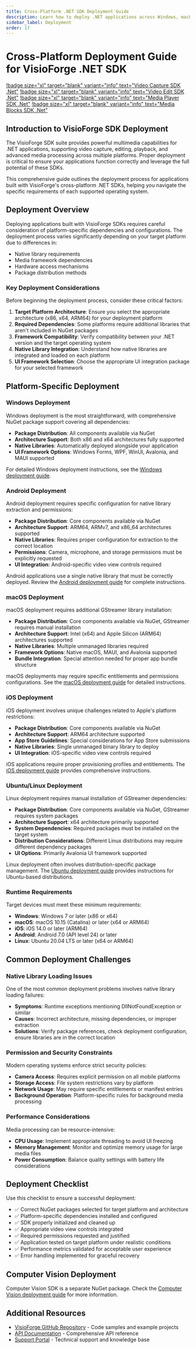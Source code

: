 ```yaml
---
title: Cross-Platform .NET SDK Deployment Guide
description: Learn how to deploy .NET applications across Windows, macOS, iOS, Android, and Linux. Step-by-step instructions for handling native libraries, platform dependencies, and UI framework integration for multimedia applications.
sidebar_label: Deployment
order: 17
---
```


# Cross-Platform Deployment Guide for VisioForge .NET SDK

[!badge size="xl" target="blank" variant="info" text="Video Capture SDK .Net"](https://www.visioforge.com/video-capture-sdk-net) [!badge size="xl" target="blank" variant="info" text="Video Edit SDK .Net"](https://www.visioforge.com/video-edit-sdk-net) [!badge size="xl" target="blank" variant="info" text="Media Player SDK .Net"](https://www.visioforge.com/media-player-sdk-net) [!badge size="xl" target="blank" variant="info" text="Media Blocks SDK .Net"](https://www.visioforge.com/media-blocks-sdk-net)

## Introduction to VisioForge SDK Deployment

The VisioForge SDK suite provides powerful multimedia capabilities for .NET applications, supporting video capture, editing, playback, and advanced media processing across multiple platforms. Proper deployment is critical to ensure your applications function correctly and leverage the full potential of these SDKs.

This comprehensive guide outlines the deployment process for applications built with VisioForge's cross-platform .NET SDKs, helping you navigate the specific requirements of each supported operating system.

## Deployment Overview

Deploying applications built with VisioForge SDKs requires careful consideration of platform-specific dependencies and configurations. The deployment process varies significantly depending on your target platform due to differences in:

- Native library requirements
- Media framework dependencies
- Hardware access mechanisms
- Package distribution methods

### Key Deployment Considerations

Before beginning the deployment process, consider these critical factors:

1. **Target Platform Architecture**: Ensure you select the appropriate architecture (x86, x64, ARM64) for your deployment platform
2. **Required Dependencies**: Some platforms require additional libraries that aren't included in NuGet packages
3. **Framework Compatibility**: Verify compatibility between your .NET version and the target operating system
4. **Native Library Integration**: Understand how native libraries are integrated and loaded on each platform
5. **UI Framework Selection**: Choose the appropriate UI integration package for your selected framework

## Platform-Specific Deployment

### Windows Deployment

Windows deployment is the most straightforward, with comprehensive NuGet package support covering all dependencies:

- **Package Distribution**: All components available via NuGet
- **Architecture Support**: Both x86 and x64 architectures fully supported
- **Native Libraries**: Automatically deployed alongside your application
- **UI Framework Options**: Windows Forms, WPF, WinUI, Avalonia, and MAUI supported

For detailed Windows deployment instructions, see the [Windows deployment guide](Windows.md).

### Android Deployment

Android deployment requires specific configuration for native library extraction and permissions:

- **Package Distribution**: Core components available via NuGet
- **Architecture Support**: ARM64, ARMv7, and x86_64 architectures supported
- **Native Libraries**: Requires proper configuration for extraction to the correct location
- **Permissions**: Camera, microphone, and storage permissions must be explicitly requested
- **UI Integration**: Android-specific video view controls required

Android applications use a single native library that must be correctly deployed. Review the [Android deployment guide](Android.md) for complete instructions.

### macOS Deployment

macOS deployment requires additional GStreamer library installation:

- **Package Distribution**: Core components available via NuGet, GStreamer requires manual installation
- **Architecture Support**: Intel (x64) and Apple Silicon (ARM64) architectures supported
- **Native Libraries**: Multiple unmanaged libraries required
- **Framework Options**: Native macOS, MAUI, and Avalonia supported
- **Bundle Integration**: Special attention needed for proper app bundle structure

macOS deployments may require specific entitlements and permissions configurations. See the [macOS deployment guide](macOS.md) for detailed instructions.

### iOS Deployment

iOS deployment involves unique challenges related to Apple's platform restrictions:

- **Package Distribution**: Core components available via NuGet
- **Architecture Support**: ARM64 architecture supported
- **App Store Guidelines**: Special considerations for App Store submissions
- **Native Libraries**: Single unmanaged binary library to deploy
- **UI Integration**: iOS-specific video view controls required

iOS applications require proper provisioning profiles and entitlements. The [iOS deployment guide](iOS.md) provides comprehensive instructions.

### Ubuntu/Linux Deployment

Linux deployment requires manual installation of GStreamer dependencies:

- **Package Distribution**: Core components available via NuGet, GStreamer requires system packages
- **Architecture Support**: x64 architecture primarily supported
- **System Dependencies**: Required packages must be installed on the target system
- **Distribution Considerations**: Different Linux distributions may require different dependency packages
- **UI Options**: Primarily Avalonia UI framework supported

Linux deployment often involves distribution-specific package management. The [Ubuntu deployment guide](Ubuntu.md) provides instructions for Ubuntu-based distributions.

### Runtime Requirements

Target devices must meet these minimum requirements:

- **Windows**: Windows 7 or later (x86 or x64)
- **macOS**: macOS 10.15 (Catalina) or later (x64 or ARM64)
- **iOS**: iOS 14.0 or later (ARM64)
- **Android**: Android 7.0 (API level 24) or later
- **Linux**: Ubuntu 20.04 LTS or later (x64 or ARM64)

## Common Deployment Challenges

### Native Library Loading Issues

One of the most common deployment problems involves native library loading failures:

- **Symptoms**: Runtime exceptions mentioning DllNotFoundException or similar
- **Causes**: Incorrect architecture, missing dependencies, or improper extraction
- **Solutions**: Verify package references, check deployment configuration, ensure libraries are in the correct location

### Permission and Security Constraints

Modern operating systems enforce strict security policies:

- **Camera Access**: Requires explicit permission on all mobile platforms
- **Storage Access**: File system restrictions vary by platform
- **Network Usage**: May require specific entitlements or manifest entries
- **Background Operation**: Platform-specific rules for background media processing

### Performance Considerations

Media processing can be resource-intensive:

- **CPU Usage**: Implement appropriate threading to avoid UI freezing
- **Memory Management**: Monitor and optimize memory usage for large media files
- **Power Consumption**: Balance quality settings with battery life considerations

## Deployment Checklist

Use this checklist to ensure a successful deployment:

- ✅ Correct NuGet packages selected for target platform and architecture
- ✅ Platform-specific dependencies installed and configured
- ✅ SDK properly initialized and cleaned up
- ✅ Appropriate video view controls integrated
- ✅ Required permissions requested and justified
- ✅ Application tested on target platform under realistic conditions
- ✅ Performance metrics validated for acceptable user experience
- ✅ Error handling implemented for graceful recovery

## Computer Vision Deployment

Computer Vision SDK is a separate NuGet package. Check the [Computer Vision deployment guide](computer-vision.md) for more information.

## Additional Resources

- [VisioForge GitHub Repository](https://github.com/visioforge/.Net-SDK-s-samples) - Code samples and example projects
- [API Documentation](https://api.visioforge.org/dotnet/) - Comprehensive API reference
- [Support Portal](https://support.visioforge.com/) - Technical support and knowledge base
